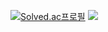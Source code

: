 [![Solved.ac프로필](http://mazassumnida.wtf/api/v2/generate_badge?boj=louis0622)](https://solved.ac/louis0622)
<img src="http://mazandi.herokuapp.com/api?handle=louis0622&theme=warm"/>
